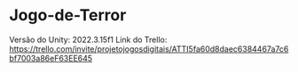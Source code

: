 # Jogo-de-Terror

Versão do Unity: 2022.3.15f1
Link do Trello: https://trello.com/invite/projetojogosdigitais/ATTI5fa60d8daec6384467a7c6bf7003a86eF63EE645
